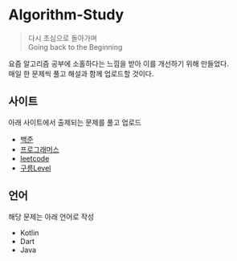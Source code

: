 # Algorithm-Study
>다시 초심으로 돌아가며  
> Going back to the Beginning

요즘 알고리즘 공부에 소홀하다는 느낌을 받아 이를 개선하기 위해 만들었다.  
매일 한 문제씩 풀고 해설과 함께 업로드할 것이다.

사이트
---
아래 사이트에서 출제되는 문제를 풀고 업로드
- [백준](https://www.acmicpc.net/)
- [프로그래머스](https://programmers.co.kr/)
- [leetcode](https://leetcode.com/)
- [구름Level](https://level.goorm.io/)

언어
---
해당 문제는 아래 언어로 작성  
- Kotlin
- Dart
- Java